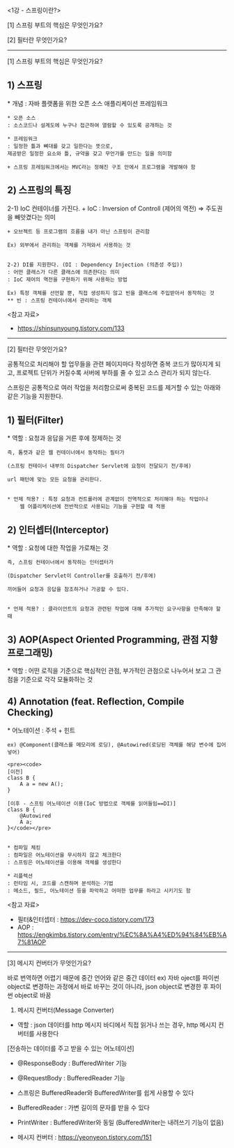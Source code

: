 <1강 - 스프링이란?>
 
 [1] 스프링 부트의 핵심은 무엇인가요?
 
 [2] 필터란 무엇인가요?

---------------------------------------------------------------------------

[1] 스프링 부트의 핵심은 무엇인가요?

<h2>1) 스프링 </h2>
    * 개념 : 자바 플랫폼을 위한 오픈 소스 애플리케이션 프레임워크

    * 오픈 소스
    : 소스코드나 설계도에 누구나 접근하여 열람할 수 있도록 공개하는 것

    * 프레임워크
    : 일정한 틀과 뼈대를 갖고 일한다는 뜻으로,
    제공받은 일정한 요소와 틀, 규약을 갖고 무언가를 만드는 일을 의미함
    
    + 스프링 프레임워크에서는 MVC라는 정해진 구조 안에서 프로그램을 개발해야 함


<h2>2) 스프링의 특징 </h2>
    2-1) IoC 컨테이너를 가진다.
    + IoC : Inversion of Controll (제어의 역전) ⇒ 주도권을 빼앗겼다는 의미

    + 오브젝트 등 프로그램의 흐름을 내가 아닌 스프링이 관리함
    
    Ex) 외부에서 관리하는 객체를 가져와서 사용하는 것


    2-2) DI를 지원한다. (DI : Dependency Injection (의존성 주입))
    : 어떤 클래스가 다른 클래스에 의존한다는 의미
    : IoC 제어의 역전을 구현하기 위해 사용하는 방법
    
    Ex) 특정 객체를 선언할 뿐, 직접 생성하지 않고 빈을 클래스에 주입받아서 동작하는 것
    ** 빈 : 스프링 컨테이너에서 관리하는 객체


<참고 자료>
- https://shinsunyoung.tistory.com/133

---------------------------------------------------------------------------

[2] 필터란 무엇인가요?

공통적으로 처리해야 할 업무들을 관련 페이지마다 작성하면 중복 코드가 많아지게 되고,
프로젝트 단위가 커질수록 서버에 부하를 줄 수 있고 소스 관리가 되지 않는다.

스프링은 공통적으로 여러 작업을 처리함으로써 중복된 코드를 제거할 수 있는
아래와 같은 기능을 지원한다.


<h2>1) 필터(Filter)</h2>
    * 역할 : 요청과 응답을 거른 후에 정제하는 것

    즉, 톰캣과 같은 웹 컨테이너에서 동작하는 필터가

    (스프링 컨테이너 내부의 Dispatcher Servlet에 요청이 전달되기 전/후에)

    url 패턴에 맞는 모든 요청을 관리한다.


    * 언제 적용? : 특정 요청과 컨트롤러에 관계없이 전역적으로 처리해야 하는 작업이나
        웹 어플리케이션에 전반적으로 사용되는 기능을 구현할 때 적용

<h2>2) 인터셉터(Interceptor)</h2>
    * 역할 : 요청에 대한 작업을 가로채는 것

    즉, 스프링 컨테이너에서 동작하는 인터셉터가

    (Dispatcher Servlet이 Controller를 호출하기 전/후에)

    끼어들어 요청과 응답을 참조하거나 가공할 수 있다.

    
    * 언제 적용? : 클라이언트의 요청과 관련된 작업에 대해 추가적인 요구사항을 만족해야 할 때

<h2>3) AOP(Aspect Oriented Programming, 관점 지향 프로그래밍)</h2>
    * 역할 : 어떤 로직을 기준으로 핵심적인 관점, 부가적인 관점으로 나누어서 보고 그 관점을 기준으로 각각 모듈화하는 것

<h2>4) Annotation (feat. Reflection, Compile Checking)</h2>
    * 어노테이션 : 주석 + 힌트

    ex) @Component(클래스를 메모리에 로딩), @Autowired(로딩된 객체를 해당 변수에 집어 넣어)

    <pre><code>
    [이전]
    class B {
    	A a = new A();
    }

    [이후 - 스프링 어노테이션 이용(IoC 방법으로 객체를 읽어들임==DI)]
    class B {
    	@Autowired
    	A a;
    }</code></pre>


    * 컴파일 체킹
    : 컴파일은 어노테이션을 무시하지 않고 체크한다
    : 스프링은 어노테이션을 이용해 객체를 생성한다

    * 리플렉션
    : 런타임 시, 코드를 스캔하며 분석하는 기법
    : 메소드, 필드, 어노테이션 등을 파악하고 어떠한 업무를 하라고 시키기도 함


<참고 자료>
- 필터&인터셉터 : https://dev-coco.tistory.com/173
- AOP : https://engkimbs.tistory.com/entry/%EC%8A%A4%ED%94%84%EB%A7%81AOP

---------------------------------------------------------------------------

[3] 메시지 컨버터가 무엇인가요?

바로 번역하면 어렵기 때문에 중간 언어와 같은 중간 데이터
ex) 자바 oject를 파이썬 object로 변경하는 과정에서 바로 바꾸는 것이 아니라,
json object로 변경한 후 파이썬 object로 바꿈

1) 메시지 컨버터(Message Converter)
* 역할 : json 데이터를 http 메시지 바디에서 직접 읽거나 쓰는 경우,
http 메시지 컨버터를 사용한다

[전송하는 데이터를 주고 받을 수 있는 어노테이션]
* @ResponseBody : BufferedWriter 기능
* @RequestBody : BufferedReader 기능

* 스프링은 BufferedReader와 BufferedWriter를 쉽게 사용할 수 있다
* BufferedReader : 가변 길이의 문자를 받을 수 있다
* PrintWriter : BufferedWriter와 동일 (BufferedWriter는 내려쓰기 기능이 없음)

- 메시지 컨버터 : https://yeonyeon.tistory.com/151
